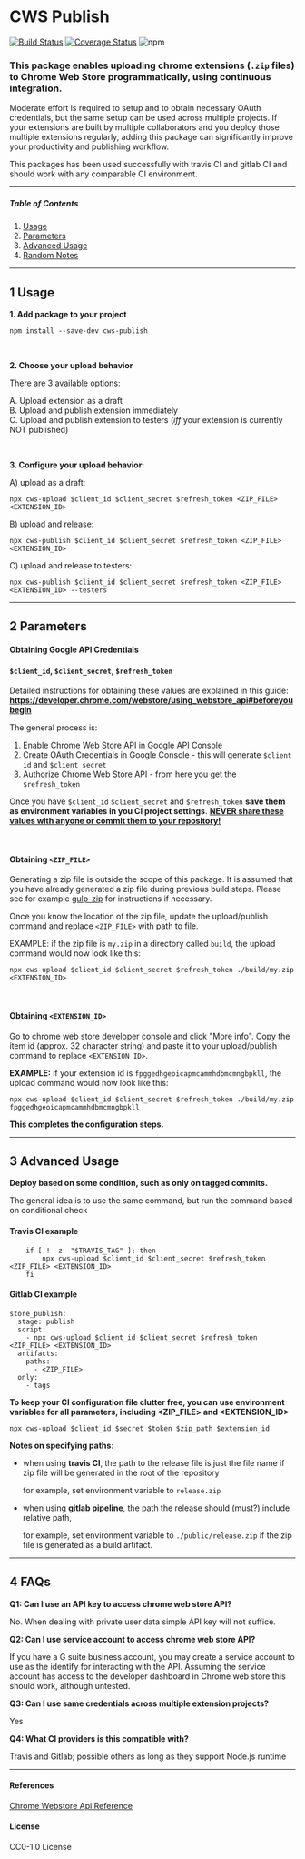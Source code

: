 # CWS Publish

[![Build Status](https://travis-ci.com/MobileFirstLLC/cws-publish.svg?branch=master)](https://travis-ci.com/MobileFirstLLC/cws-publish)
[![Coverage Status](https://coveralls.io/repos/github/MobileFirstLLC/cws-publish/badge.svg?branch=master)](https://coveralls.io/github/MobileFirstLLC/cws-publish?branch=master)
![npm](https://img.shields.io/npm/v/cws-publish)

### This package enables uploading chrome extensions (`.zip` files) to Chrome Web Store programmatically, using continuous integration.

Moderate effort is required to setup and to obtain necessary OAuth credentials, but the same setup
can be used across multiple projects. If your extensions are built by multiple collaborators and
you deploy those multiple extensions regularly, adding this package can significantly improve your 
productivity and publishing workflow.

This packages has been used successfully with travis CI and gitlab CI and should work with any 
comparable CI environment.

----

##### Table of Contents
1. [Usage](#1-usage)
2. [Parameters](#2-parameters)
3. [Advanced Usage](#3-advanced-usage)
4. [Random Notes](#4-faqs)

---

## 1 Usage

**1. Add package to your project**

```
npm install --save-dev cws-publish
```
<br/>

**2. Choose your upload behavior**

There are 3 available options:

A.  Upload extension as a draft<br/> 
B.  Upload and publish extension immediately<br/>
C.  Upload and publish extension to testers (*iff* your extension is currently NOT published)

<br/>

**3. Configure your upload behavior:**


A) upload as a draft:

```
npx cws-upload $client_id $client_secret $refresh_token <ZIP_FILE> <EXTENSION_ID>
```

B) upload and release:

```
npx cws-publish $client_id $client_secret $refresh_token <ZIP_FILE> <EXTENSION_ID>
```

C) upload and release to testers:

```
npx cws-publish $client_id $client_secret $refresh_token <ZIP_FILE> <EXTENSION_ID> --testers
```

* * *

## 2 Parameters

#### Obtaining Google API Credentials

#### `$client_id`, `$client_secret`, `$refresh_token` 
 
Detailed instructions for obtaining these values are explained in this guide: **https://developer.chrome.com/webstore/using_webstore_api#beforeyoubegin**
 
 The general process is:
 1. Enable Chrome Web Store API in Google API Console 
 2. Create OAuth Credentials in Google Console - this will generate `$client id` and `$client_secret`
 3. Authorize Chrome Web Store API - from here you get the `$refresh_token`

Once you have `$client_id` `$client_secret` and `$refresh_token` **save them as environment variables in you CI project settings**. <u>**NEVER share these values with anyone or commit them to your repository!**</u>

<br/>

#### Obtaining `<ZIP_FILE>`

Generating a zip file is outside the scope of this package. It is assumed that you have already generated a zip file during previous build steps. Please see for example [gulp-zip](https://www.npmjs.com/package/gulp-zip) for instructions if necessary. 

Once you know the location of the zip file, update the upload/publish command and replace `<ZIP_FILE>` with path to file. 

EXAMPLE: if the zip file is `my.zip` in a directory called `build`, the upload command would now look like this:

```
npx cws-upload $client_id $client_secret $refresh_token ./build/my.zip <EXTENSION_ID>
```

<br/>

#### Obtaining `<EXTENSION_ID>`

Go to chrome web store [developer console](https://chrome.google.com/webstore/developer/dashboard) and click "More info". Copy the item id (approx. 32 character string) and paste it to your upload/publish command to replace `<EXTENSION_ID>`.  
 
**EXAMPLE:** if your extension id is `fpggedhgeoicapmcammhdbmcmngbpkll`, the upload command would now look like this:
 
 ```
npx cws-upload $client_id $client_secret $refresh_token ./build/my.zip fpggedhgeoicapmcammhdbmcmngbpkll
 ```
  
**This completes the configuration steps.** 
 
* * *
 
## 3 Advanced Usage

**Deploy based on some condition, such as only on tagged commits.** 

The general idea is to use the same command, but run the command based on conditional check

#### Travis CI example
```
  - if [ ! -z  "$TRAVIS_TAG" ]; then 
        npx cws-upload $client_id $client_secret $refresh_token <ZIP_FILE> <EXTENSION_ID> 
    fi    
```

#### Gitlab CI example

```
store_publish:
  stage: publish
  script:
    - npx cws-upload $client_id $client_secret $refresh_token <ZIP_FILE> <EXTENSION_ID> 
  artifacts:
    paths:
      - <ZIP_FILE>
  only:
    - tags
```

**To keep your CI configuration file clutter free, you can use environment variables for all parameters, including <ZIP_FILE> and <EXTENSION_ID>**

```
npx cws-upload $client_id $secret $token $zip_path $extension_id
```

**Notes on specifying paths**: 

- when using **travis CI**, 
  the path to the release file is just the file name if zip file will be generated in the root of the repository
    
  for example, set environment variable to `release.zip` 

- when using **gitlab pipeline**,
  the path the release should (must?) include relative path, 
  
  for example, set environment variable to `./public/release.zip` if the zip file is generated as a build artifact.

* * *

## 4 FAQs

**Q1: Can I use an API key to access chrome web store API?**

No. When dealing with private user data simple API key will not suffice.

**Q2: Can I use service account to access chrome web store API?**

If you have a G suite business account, you may create a 
service account to use as the identify for interacting with the API.
Assuming the service account has access to the developer dashboard in
Chrome web store this should work, although untested.

**Q3: Can I use same credentials across multiple extension projects?**

Yes

**Q4: What CI providers is this compatible with?**

Travis and Gitlab; possible others as long as they support Node.js runtime

---

#### References

[Chrome Webstore Api Reference](https://developer.chrome.com/webstore/api_index)

#### License

CC0-1.0 License
